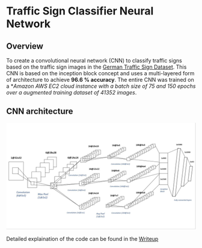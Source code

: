 # Traffic Sign Classifier Neural Network

Overview
---
To create a convolutional neural network (CNN) to classify traffic signs based on the traffic sign images in the [German Traffic Sign Dataset](http://benchmark.ini.rub.de/?section=gtsrb&subsection=dataset). This CNN is based on the inception block concept and uses a multi-layered form of architecture to achieve **96.6 % accuracy**. The entire CNN was trained on a **Amazon AWS EC2 cloud instance with a batch size of 75 and 150 epochs over a augmented training dataset of 41352 images*.

## CNN architecture
![CNN](https://github.com/AllenMendes/Traffic-Sign-Classifier-CNN/blob/master/CarND-Traffic-Sign-Classifier-Project/Traffic-Classifier-CNN.JPG)

Detailed explaination of the code can be found in the [Writeup](https://github.com/AllenMendes/Traffic-Sign-Classifier-CNN/blob/master/CarND-Traffic-Sign-Classifier-Project/Writeup.md)


